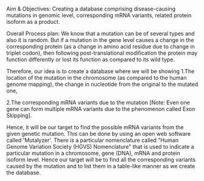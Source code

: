 Aim & Objectives:
Creating a database comprising disease-causing mutations in genomic level, corresponding mRNA variants, related protein isoform as a product.

Overall Process plan:
We know that a mutation can be of several types and also it is random. But if a mutation in the gene level causes a change in the corresponding protein 
(as a change in amino acid residue due to change in triplet codon), then following post-translational modification the protein may function differently 
or lost its function as compared to its wild type. 

Therefore, our idea is to create a database where we will be showing 
1.The location of the mutation in the chromosome (as compared to the human genome mapping), the change in nucleotide from the original to the mutated one, 

2.The corresponding mRNA variants due to the mutation [Note: Even one gene can form multiple mRNA variants due to the phenomenon called Exon Skipping]. 

Hence, it will be our target to find the possible mRNA variants from the given genetic mutation. This can be done by using an open web software called 'Mutalyzer'.
There is a particular nomenclature called "Human Genome Variation Society (HGVS) Nomenclature" that is used to indicate a particular mutation in a chromosome, 
gene (DNA), mRNA and protein isoform level. Hence our target will be to find all the corresponding variants caused by the mutation and to list them in a table-like 
manner as we create the database.
